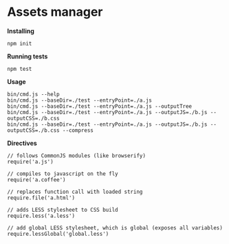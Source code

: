 Assets manager
========

**Installing**

    npm init

**Running tests**

    npm test

**Usage**

    bin/cmd.js --help
    bin/cmd.js --baseDir=./test --entryPoint=./a.js
    bin/cmd.js --baseDir=./test --entryPoint=./a.js --outputTree
    bin/cmd.js --baseDir=./test --entryPoint=./a.js --outputJS=./b.js --outputCSS=./b.css
    bin/cmd.js --baseDir=./test --entryPoint=./a.js --outputJS=./b.js --outputCSS=./b.css --compress

**Directives**

    // follows CommonJS modules (like browserify)
    require('a.js')

    // compiles to javascript on the fly
    require('a.coffee')

    // replaces function call with loaded string
    require.file('a.html')

    // adds LESS stylesheet to CSS build
    require.less('a.less') 

    // add global LESS stylesheet, which is global (exposes all variables)
    require.lessGlobal('global.less') 

